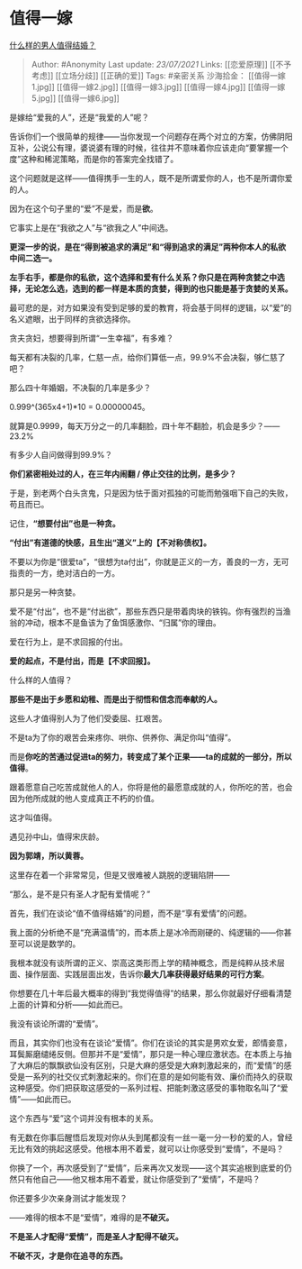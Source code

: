 # 值得一嫁
[什么样的男人值得结婚？](https://www.zhihu.com/question/22035988/answer/887331920)

> Author: #Anonymity
Last update: *23/07/2021* 
Links: [[恋爱原理]] [[不予考虑]] [[立场分歧]] [[正确的爱]]
Tags:   #亲密关系 
沙海拾金： [[值得一嫁1.jpg]] [[值得一嫁2.jpg]] [[值得一嫁3.jpg]] [[值得一嫁4.jpg]] [[值得一嫁5.jpg]] [[值得一嫁6.jpg]] 


是嫁给“爱我的人”，还是“我爱的人”呢？

告诉你们一个很简单的规律——当你发现一个问题存在两个对立的方案，仿佛阴阳互补，公说公有理，婆说婆有理的时候，往往并不意味着你应该走向“要掌握一个度”这种和稀泥策略，而是你的答案完全找错了。

这个问题就是这样——值得携手一生的人，既不是所谓爱你的人，也不是所谓你爱的人。

因为在这个句子里的“爱”不是爱，而是**欲**。

它事实上是在“我欲之人”与“欲我之人”中间选。

**更深一步的说，是在“得到被追求的满足”和“得到追求的满足”两种你本人的私欲中间二选一。**

**左手右手，都是你的私欲，这个选择和爱有什么关系？你只是在两种贪婪之中选择，无论怎么选，选到的都一样是本质的贪婪，得到的也只能是基于贪婪的关系。**

最可悲的是，对方如果没有受到足够的爱的教育，将会基于同样的逻辑，以“爱”的名义遮眼，出于同样的贪欲选择你。

贪夫贪妇，想要得到所谓“一生幸福”，有多难？

每天都有决裂的几率，仁慈一点，给你们算低一点，99.9%不会决裂，够仁慈了吧？

那么四十年婚姻，不决裂的几率是多少？

0.999^(365x4+1)*10 = 0.00000045。

就算是0.9999，每天万分之一的几率翻脸，四十年不翻脸，机会是多少？——23.2%

有多少人自问做得到99.9%？

**你们紧密相处过的人，在三年内闹翻 / 停止交往的比例，是多少？**

于是，到老两个白头贪鬼，只是因为怯于面对孤独的可能而勉强咽下自己的失败，苟且而已。

记住，**“想要付出”也是一种贪。**

**“付出”有道德的快感，且生出“道义”上的【不对称债权】。**

不要以为你是“很爱ta”，“很想为ta付出”，你就是正义的一方，善良的一方，无可指责的一方，绝对洁白的一方。

那只是另一种贪婪。

爱不是“付出”，也不是“付出欲”，那些东西只是带着肉块的铁钩。你有强烈的当渔翁的冲动，根本不是鱼该为了鱼饵感激你、“归属”你的理由。

爱在行为上，是不求回报的付出。

**爱的起点，不是付出，而是【不求回报】。**

什么样的人值得？

**那些不是出于乡愿和幼稚、而是出于彻悟和信念而奉献的人。**

这些人才值得别人为了他们受委屈、扛艰苦。

不是ta为了你的艰苦会来疼你、哄你、供养你、满足你叫“值得”。

而是**你吃的苦通过促进ta的努力，转变成了某个正果——ta的成就的一部分，所以值得**。

跟着愿意自己吃苦成就他人的人，你将是他的最愿意成就的人，你所吃的苦，也会因为他所成就的他人变成真正不朽的价值。

这才叫值得。

遇见孙中山，值得宋庆龄。

**因为郭靖，所以黄蓉。**

这里存在着一个非常常见，但是又很难被人跳脱的逻辑陷阱——

“那么，是不是只有圣人才配有爱情呢？”

首先，我们在谈论“值不值得结婚”的问题，而不是“享有爱情”的问题。

我上面的分析绝不是“充满温情”的，而本质上是冰冷而刚硬的、纯逻辑的——你甚至可以说是数学的。

我根本就没有谈所谓的正义、崇高这类形而上学的精神概念，而是纯粹从技术层面、操作层面、实践层面出发，告诉你**最大几率获得最好结果的可行方案**。

你想要在几十年后最大概率的得到“我觉得值得”的结果，那么你就最好仔细看清楚上面的计算和分析——如此而已。

我没有谈论所谓的“爱情”。

而且，其实你们也没有在谈论“爱情”。你们在谈论的其实是男欢女爱，郎情妾意，耳鬓厮磨缱绻反侧。但那并不是“爱情”，那只是一种心理应激状态。在本质上与抽了大麻后的飘飘欲仙没有区别，只是大麻的感受是大麻刺激起来的，而“爱情”的感受是一系列的社交仪式刺激起来的。你们在意的是如何能有效、廉价而持久的获取这种感受。你们把获取这感受的一系列过程、把能刺激这感受的事物取名叫了“爱情”——如此而已。

这个东西与“爱”这个词并没有根本的关系。

有无数在你事后醒悟后发现对你从头到尾都没有一丝一毫一分一秒的爱的人，曾经无比有效的挑起这感受。他根本用不着爱，就可以让你感受到“爱情”，不是吗？

你换了一个，再次感受到了“爱情”，后来再次又发现——这个其实追根到底爱的仍然只有他自己——他又根本用不着爱，就让你感受到了“爱情”，不是吗？

你还要多少次亲身测试才能发现？

——难得的根本不是“爱情”，难得的是**不破灭。**

**不是圣人才配得“爱情”，而是圣人才配得不破灭。**

**不破不灭，才是你在追寻的东西。**


